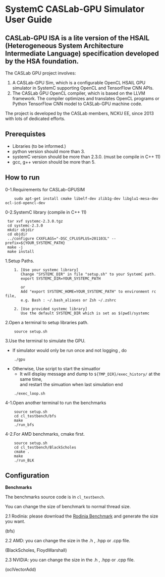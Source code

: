 # SystemC CASLab-GPU Simulator User Guide 

## CASLab-GPU ISA is a lite version of the HSAIL (Heterogeneous System Architecture Intermediate Language) specification developed by the HSA foundation.

The CASLab GPU project involves:

1. A CASLab-GPU Sim, which is a configurable OpenCL HSAIL GPU simulator in SystemC supporting OpenCL and TensorFlow CNN APIs. 
2. The CASLab GPU OpenCL compiler, which is based on the LLVM framework. The compiler optimizes and translates OpenCL programs or Python TensorFlow CNN model to CASLab-GPU machine code.

The project is developed by the CASLab members, NCKU EE,  since 2013 with lots of dedicated efforts.

## Prerequistes
- Libraries (to be informed.)
- python version should more than 3.
- systemC version should be more than 2.3.0. (must be compile in C++ 11)
- gcc, g++ version should be more than 5.

## How to run
0-1.Requirements for CASLab-GPUSIM
```
    sudo apt-get install cmake libelf-dev zlib1g-dev libglu1-mesa-dev ocl-icd-opencl-dev
```
0-2.SystemC library (compile in C++ 11)
 ```
  tar xvf systemc-2.3.0.tgz
  cd systemc-2.3.0
  mkdir objdir
  cd objdir
  ../configure CXXFLAGS="-DSC_CPLUSPLUS=201103L" --prefix=${YOUR_SYSTEMC_PATH}
  make -j
  make install
  ```

1.Setup Paths.

```    
    1. [Use your systemc library]
       Change "SYSTEMC_DIR" in file "setup.sh" to your SystemC path.
       export SYSTEMC_DIR=YOUR_SYSTEMC_PATH

       or 
       Add "export SYSTEMC_HOME=YOUR_SYSTEMC_PATH" to environment rc file, 
       e.g. Bash : ~/.bash_aliases or Zsh ~/.zshrc

    2. [Use provided systemc library] 
       Use the default SYSTEMC_DIR which is set as $(pwd)/systemc
``` 
2.Open a terminal to setup libraries path.

```    
    source setup.sh
``` 
3.Use the terminal to simulate the GPU.
- If simulator would only be run once and not logging , do

```
    ./gpu
```

- Otherwise, Use script to start the simuatlor
   - It will display message and dump to `${TMP_DIR}/exec_history/` at the same  time,\
    and restart the simuation when last simulation end
```
    ./exec_loop.sh
```
4-1.Open another terminal to run the benchmarks  

```   
    source setup.sh
    cd cl_testbench/bfs
    make
    ./run_bfs

``` 

4-2.For AMD benchmarks, cmake first.

```   
    source setup.sh
    cd cl_testbench/BlackScholes
    cmake .
    make
    ./run_BLK
``` 

## Configuration

**Benchmarks**

The benchmarks source code is in `cl_testbench`.

You can change the size of benchmark to normal thread size.

2.1 Rodinia: please download the [Rodinia Benchmark](https://github.com/yuhc/gpu-rodinia/tree/master/opencl) and generate the size you want.

(bfs)
    
2.2 AMD: you can change the size in the .h , .hpp or .cpp file.

(BlackScholes, FloydWarshall)

2.3 NVIDIA: you can change the size in the .h , .hpp or .cpp file.

(oclVectorAdd)
